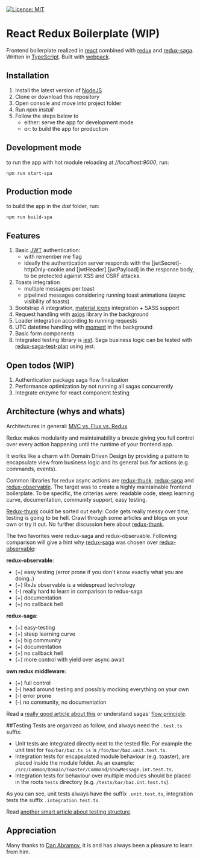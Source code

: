 [![License: MIT](https://img.shields.io/badge/License-MIT-green.svg)](https://opensource.org/licenses/MIT)

# React Redux Boilerplate (WIP)
Frontend boilerplate realized in [react](https://reactjs.org/) combined with [redux](http://redux.js.org/) and [redux-saga](http://redux-saga.js.org).
Written in [TypeScript](http://typescriptlang.org). Built with [webpack](http://webpack.js.org).

## Installation
1. Install the latest version of [NodeJS](http://nodejs.org/en/download/)
2. Clone or download this repository
3. Open console and move into project folder
4. Run *npm install*
5. Follow the steps below to
   - either: serve the app for development mode
   - or: to build the app for production

## Development mode
to run the app with hot module reloading at *//localhost:9000*, run:

    npm run start-spa

## Production mode
to build the app in the *dist* folder, run:

    npm run build-spa
    
## Features
1. Basic [JWT](http://jwt.io) authentication:
    - with remember me flag
    - ideally the authentication server responds with the [jwtSecret]-httpOnly-cookie and [jwtHeader].[jwtPayload] in the response body, to be protected against XSS and CSRF attacks.
2. Toasts integration
    - multiple messages per toast
    - pipelined messages considering running toast animations (async visibility of toasts)
3. Bootstrap 4 integration, [material icons](http://material.io/resources/icons/) integration + SASS support
4. Request handling with [axios](http://npmjs.com/package/axios) library in the background
5. Loader integration according to running requests
6. UTC datetime handling with [moment](http://momentjs.com) in the background 
7. Basic form components
8. Integrated testing library is [jest](http://jestjs.io). Saga business logic can be tested with [redux-saga-test-plan](https://www.npmjs.com/package/redux-saga-test-plan) using jest.
  
## Open todos (WIP)
1. Authentication package saga flow finalization
2. Performance optimization by not running all sagas concurrently
3. Integrate enzyme for react component testing

## Architecture (whys and whats)
Architectures in general: [MVC vs. Flux vs. Redux](https://www.clariontech.com/blog/mvc-vs-flux-vs-redux-the-real-differences).

Redux makes modularity and maintainability a breeze giving you full control over every action happening until the runtime of your frontend app.

It works like a charm with Domain Driven Design by providing a pattern to encapsulate view from business logic and its general bus for actions (e.g. commands, events).

Common libraries for redux async actions are [redux-thunk](https://www.npmjs.com/package/redux-thunk), [redux-saga](http://redux-saga.js.org) and [redux-observable](http://redux-observable.js.org).
The target was to create a highly maintainable frontend boilerplate.
To be specific, the criterias were: readable code, steep learning curve, documentation, community support, easy testing.

[Redux-thunk](https://www.npmjs.com/package/redux-thunk) could be sorted out early: Code gets really messy over time, testing is going to be hell.
Crawl through some articles and blogs on your own or try it out. No further discussion here about [redux-thunk](https://www.npmjs.com/package/redux-thunk).

The two favorites were redux-saga and redux-observable.
Following comparison will give a hint why [redux-saga](http://redux-saga.js.org) was chosen over [redux-observable](http://redux-observable.js.org):

**redux-observable**:
- (+) easy testing (error prone if you don't know exactly what you are doing..)
- (+) RxJs observable is a widespread technology
- (-) really hard to learn in comparison to redux-saga
- (+) documentation
- (+) no callback hell

**redux-saga**:
- (+) easy-testing
- (+) steep learning curve
- (+) big community
- (+) documentation
- (+) no callback hell
- (+) more control with yield over async await

**own redux middleware**:
- (+) full control 
- (-) head around testing and possibly mocking everything on your own
- (-) error prone
- (-) no community, no documentation

Read a [really good article about this](https://shift.infinite.red/redux-observable-epics-vs-redux-sagas-8e53610c0eda) or understand sagas' [flow principle](https://redux-saga.js.org/docs/advanced/NonBlockingCalls.html).

##Testing
Tests are organized as follow, and always need the `.test.ts` suffix:
- Unit tests are integrated directly next to the tested file. For example the unit test for `foo/bar/baz.ts is` is `/foo/bar/baz.unit.test.ts`.
- Integration tests for encapsulated module behaviour (e.g. toaster), are placed inside the module folder. As an example: `/src/Common/Domain/Toaster/Command/ShowMessage.int.test.ts`.
- Integration tests for behaviour over multiple modules should be placed in the roots `tests` directory (e.g. `/tests/bar/baz.int.test.ts`).

As you can see, unit tests always have the suffix `.unit.test.ts`, integration tests the suffix `.integration.test.ts`.

Read [another smart article about testing structure](https://medium.com/@JeffLombardJr/organizing-tests-in-jest-17fc431ff850).

## Appreciation
Many thanks to [Dan Abramov](http://github.com/gaearon), it is and has always been a pleasure to learn from him.
